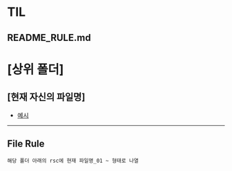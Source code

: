 # TIL
## README_RULE.md


# [상위 폴더]
## [현재 자신의 파일명]
* [예시](300_Front-End%20Programming/%5B310%5D_JavaScript/%5B311%5D_환경설정/README.md)


---
## File Rule
    해당 폴더 아래의 rsc에 현재 파일명_01 ~ 형태로 나열

